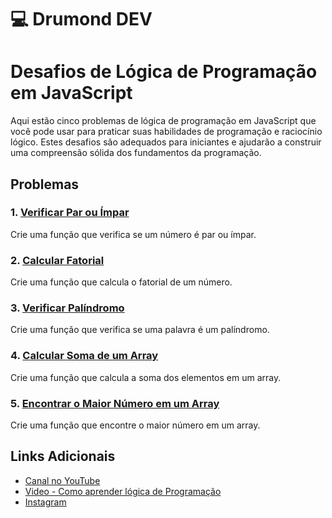 # 💻 Drumond DEV
# Desafios de Lógica de Programação em JavaScript

Aqui estão cinco problemas de lógica de programação em JavaScript que você pode usar para praticar suas habilidades de programação e raciocínio lógico. Estes desafios são adequados para iniciantes e ajudarão a construir uma compreensão sólida dos fundamentos da programação.

## Problemas

### 1. [Verificar Par ou Ímpar](exercicio1.js)

Crie uma função que verifica se um número é par ou ímpar.

### 2. [Calcular Fatorial](exercicio2.js)

Crie uma função que calcula o fatorial de um número.

### 3. [Verificar Palíndromo](exercicio3.js)

Crie uma função que verifica se uma palavra é um palíndromo.

### 4. [Calcular Soma de um Array](exercicio4.js)

Crie uma função que calcula a soma dos elementos em um array.

### 5. [Encontrar o Maior Número em um Array](exercicio5.js)

Crie uma função que encontre o maior número em um array.


## Links Adicionais

- [Canal no YouTube](https://www.youtube.com/@drumonddev/videos)
- [Video - Como aprender lógica de Programação](https://youtu.be/Op7fE8gUyLo)
- [Instagram](https://www.instagram.com/drumond.dev/)

